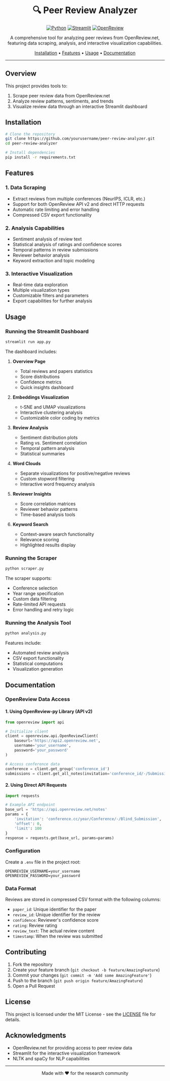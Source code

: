 <div align="center">

# 🔍 Peer Review Analyzer

[![Python](https://img.shields.io/badge/Python-3.7%2B-blue.svg)](https://www.python.org/downloads/)
[![Streamlit](https://img.shields.io/badge/Streamlit-1.28%2B-FF4B4B.svg)](https://streamlit.io)
[![OpenReview](https://img.shields.io/badge/OpenReview-API%20v2-green.svg)](https://openreview.net)

A comprehensive tool for analyzing peer reviews from OpenReview.net, featuring data scraping, analysis, and interactive visualization capabilities.

[Installation](#installation) •
[Features](#features) •
[Usage](#usage) •
[Documentation](#documentation)

</div>

---

## Overview

This project provides tools to:
1. Scrape peer review data from OpenReview.net
2. Analyze review patterns, sentiments, and trends
3. Visualize review data through an interactive Streamlit dashboard

## Installation

```bash
# Clone the repository
git clone https://github.com/yourusername/peer-review-analyzer.git
cd peer-review-analyzer

# Install dependencies
pip install -r requirements.txt
```

## Features

### 1. Data Scraping
- Extract reviews from multiple conferences (NeurIPS, ICLR, etc.)
- Support for both OpenReview API v2 and direct HTTP requests
- Automatic rate limiting and error handling
- Compressed CSV export functionality

### 2. Analysis Capabilities
- Sentiment analysis of review text
- Statistical analysis of ratings and confidence scores
- Temporal patterns in review submissions
- Reviewer behavior analysis
- Keyword extraction and topic modeling

### 3. Interactive Visualization
- Real-time data exploration
- Multiple visualization types
- Customizable filters and parameters
- Export capabilities for further analysis

## Usage

### Running the Streamlit Dashboard

```bash
streamlit run app.py
```

The dashboard includes:

1. **Overview Page**
   - Total reviews and papers statistics
   - Score distributions
   - Confidence metrics
   - Quick insights dashboard

2. **Embeddings Visualization**
   - t-SNE and UMAP visualizations
   - Interactive clustering analysis
   - Customizable color coding by metrics

3. **Review Analysis**
   - Sentiment distribution plots
   - Rating vs. Sentiment correlation
   - Temporal pattern analysis
   - Statistical summaries

4. **Word Clouds**
   - Separate visualizations for positive/negative reviews
   - Custom stopword filtering
   - Interactive word frequency analysis

5. **Reviewer Insights**
   - Score correlation matrices
   - Reviewer behavior patterns
   - Time-based analysis tools

6. **Keyword Search**
   - Context-aware search functionality
   - Relevance scoring
   - Highlighted results display

### Running the Scraper

```bash
python scraper.py
```

The scraper supports:
- Conference selection
- Year range specification
- Custom data filtering
- Rate-limited API requests
- Error handling and retry logic

### Running the Analysis Tool

```bash
python analysis.py
```

Features include:
- Automated review analysis
- CSV export functionality
- Statistical computations
- Visualization generation

## Documentation

### OpenReview Data Access

#### 1. Using OpenReview-py Library (API v2)

```python
from openreview import api

# Initialize client
client = openreview.api.OpenReviewClient(
    baseurl='https://api2.openreview.net',
    username='your_username',
    password='your_password'
)

# Access conference data
conference = client.get_group('conference_id')
submissions = client.get_all_notes(invitation='conference_id/-/Submission')
```

#### 2. Using Direct API Requests

```python
import requests

# Example API endpoint
base_url = 'https://api.openreview.net/notes'
params = {
    'invitation': 'conference.cc/year/Conference/-/Blind_Submission',
    'offset': 0,
    'limit': 100
}
response = requests.get(base_url, params=params)
```

### Configuration

Create a `.env` file in the project root:

```env
OPENREVIEW_USERNAME=your_username
OPENREVIEW_PASSWORD=your_password
```

### Data Format

Reviews are stored in compressed CSV format with the following columns:
- `paper_id`: Unique identifier for the paper
- `review_id`: Unique identifier for the review
- `confidence`: Reviewer's confidence score
- `rating`: Review rating
- `review_text`: The actual review content
- `timestamp`: When the review was submitted

## Contributing

1. Fork the repository
2. Create your feature branch (`git checkout -b feature/AmazingFeature`)
3. Commit your changes (`git commit -m 'Add some AmazingFeature'`)
4. Push to the branch (`git push origin feature/AmazingFeature`)
5. Open a Pull Request

## License

This project is licensed under the MIT License - see the [LICENSE](LICENSE) file for details.

## Acknowledgments

- OpenReview.net for providing access to peer review data
- Streamlit for the interactive visualization framework
- NLTK and spaCy for NLP capabilities

---

<div align="center">
Made with ❤️ for the research community
</div>